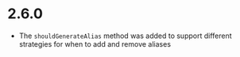 # 2.6.0 #
- The `shouldGenerateAlias` method was added to support different strategies for when to add and remove aliases
